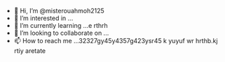 - 👋 Hi, I’m @misterouahmoh2125
- 👀 I’m interested in ...
- 🌱 I’m currently learning ...e rthrh
- 💞️ I’m looking to collaborate on ...
- 📫 How to reach me ...32327gy45y4357g423ysr45 k yuyuf
wr hrthb.kj rtiy aretate
<!---tsu rt
misterouahmoh2125/misterouahmoh2125 is a ✨ special ✨ repository because its `README.md` (this file) appears on your GitHub profile.
You can click the Preview link to take a look at your changes.
--->
